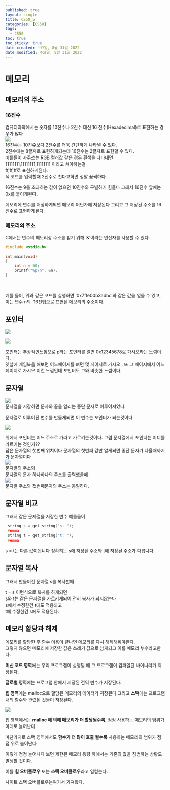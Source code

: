 ```yaml
---
published: true
layout: single
title: CS50_5
categories: [CS50]
tags:
  - CS50
toc: true
toc_sticky: true
date created: 수요일, 8월 31일 2022
date modified: 수요일, 8월 31일 2022
---
```


# 메모리

## 메모리의 주소

### 16진수
컴퓨터과학에서는 숫자를 10진수나 2진수 대신 16 진수(Hexadecimal)로 표현하는 경우가 많다  
![](https://raw.githubusercontent.com/Cloudblack/Forpicture/image//img/20220831143443.png)  
16진수는 10진수보다 2진수를 더욱 간단하게 나타낼 수 있다.  
2진수에는 8글자로 표현하게되는데 16진수는 2글자로 표현할 수 있다.  
예를들어 자주쓰는 RGB 컬러값 같은 경우 흰색을 나타내면  
11111111,11111111,11111111 이라고 쳐야하는걸  
ff,ff,ff로 표현하게된다.  
색 코드를 입력할때 2진수로 친다고하면 정말 끔찍하다.

16진수는 9를 초과하는 값이 없으면 10진수와 구별하기 힘들다 그래서 16진수 앞에는 0x를 붙이게된다.

메모리에 변수를 저장하게되면 메모리 어딘가에 저장된다 그리고 그 저장된 주소를 16진수로 표현하게된다.

### 메모리의 주소
C에서는 변수의 메모리상 주소를 받기 위해 ‘&’이라는 연산자를 사용할 수 있다.

```c
#include <stdio.h>

int main(void)
{
    int n = 50;
    printf("%p\n", &n);
}
```

   

예를 들어, 위와 같은 코드를 실행하면 ‘0x7ffe00b3adbc’와 같은 값을 얻을 수 있고, 이는 변수 n의  16진법으로 표현된 메모리의 주소이다.

## 포인터
![](https://raw.githubusercontent.com/Cloudblack/Forpicture/image//img/20220831145114.png)

![](https://raw.githubusercontent.com/Cloudblack/Forpicture/image//img/20220831145118.png)

포인터는 추상적인느낌으로 p라는 포인터를 열면 0x12345678로 가시오라는 느낌이다.  
옛날에 게임북을 해보면 어느페이지를 펴면 몇 페이지로 가시오 , 또 그 페이지에서 어느페이지로 가시오 이런 느낌인데 포인터도 그와 비슷한 느낌이다.

## 문자열
![](https://raw.githubusercontent.com/Cloudblack/Forpicture/image//img/20220831152402.png)  
문자열을 저장하면 문자와 끝을 알리는 종단 문자로 이루어져있다.

문자열로 이루어진 변수를 만들게되면 이 변수는 포인터가 되는것이다

![](https://raw.githubusercontent.com/Cloudblack/Forpicture/image//img/20220831152534.png)

위에서 포인터는 어느 주소로 가라고 가르키는것이다. 그럼 문자열에서 포인터는 어디를 가르키는 것인가??  
답은 문자열의 첫번째 위치이다 문자열의 첫번째 값만 알게되면 종단 문자가 나올때까지가 문자열이다  
![](https://raw.githubusercontent.com/Cloudblack/Forpicture/image//img/20220831152822.png)  
문자열의 주소와  
문자열의 문자 하나하나의 주소를 출력했을때  
![](https://raw.githubusercontent.com/Cloudblack/Forpicture/image//img/20220831152809.png)  
문자열 주소와 첫번째문자의 주소는 동일하다.

## 문자열 비교
그래서 같은 문자열을 저장한 변수 예를들어

```c
 string s = get_string("s: ");
 #emma
 string t = get_string("t: ");
 #emma
```

s = t는 다른 값이됩니다 정확히는 s에 저장된 주소와 t에 저장된 주소가 다릅니다.

## 문자열 복사
그래서 만들어진 문자열 s를 복사할때

t = s 이런식으로 복사를 하게되면  
s와 t는 같은 문자열을 가르키게되어 전혀 복사가 되지않는다  
s에서 수정한건 t에도 적용되고  
t에 수정한건 s에도 적용된다.

## 메모리 할당과 해제
메모리를 할당한 후 함수 이용이 끝나면 메모리를 다시 해제해줘야한다.  
그렇지 않으면 메모리에 저장한 값은 쓰레기 값으로 남게되고 이를 메모리 누수라고한다.

**머신 코드 영역**에는 우리 프로그램이 실행될 때 그 프로그램이 컴파일된 바이너리가 저장된다.

**글로벌 영역**에는 프로그램 안에서 저장된 전역 변수가 저장된다.

**힙 영역**에는 malloc으로 할당된 메모리의 데이터가 저장된다 그리고 **스택**에는 프로그램 내의 함수와 관련된 것들이 저장된다.

  

![](https://cs50.harvard.edu/x/2020/notes/4/memory_layout.png)  

  

힙 영역에서는 **malloc 에 의해 메모리가 더 할당될수록**, 점점 사용하는 메모리의 범위가 아래로 늘어난다.

마찬가지로 스택 영역에서도 **함수가 더 많이 호출 될수록** 사용하는 메모리의 범위가 점점 위로 늘어난다

이렇게 점점 늘어나다 보면 제한된 메모리 용량 하에서는 기존의 값을 침범하는 상황도 발생할 것이다.

이를 **힙 오버플로우** 또는 **스택 오버플로우**라고 일컫는다.

사이트 스택 오버플로우는여기서 가져왔다.
